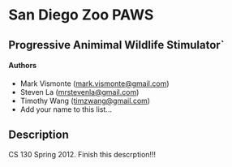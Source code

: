 # San Diego Zoo PAWS
## Progressive Animimal Wildlife Stimulator`

#### Authors
* Mark Vismonte (mark.vismonte@gmail.com)
* Steven La (mrstevenla@gmail.com)
* Timothy Wang (timzwang@gmail.com)
* Add your name to this list...

## Description
CS 130 Spring 2012. Finish this descrption!!!
